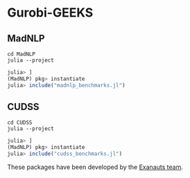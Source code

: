 # Gurobi-GEEKS

## MadNLP

```
cd MadNLP
julia --project
```
```julia
julia> ]
(MadNLP) pkg> instantiate
julia> include("madnlp_benchmarks.jl")
```

## CUDSS

```
cd CUDSS
julia --project
```
```julia
julia> ]
(MadNLP) pkg> instantiate
julia> include("cudss_benchmarks.jl")
```

These packages have been developed by the [Exanauts team](https://exanauts.github.io/).
